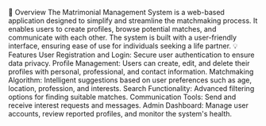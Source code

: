 📖 Overview
The Matrimonial Management System is a web-based application designed to simplify and streamline the matchmaking process. It enables users to create profiles, browse potential matches, and communicate with each other. The system is built with a user-friendly interface, ensuring ease of use for individuals seeking a life partner.
💡 Features
User Registration and Login: Secure user authentication to ensure data privacy.
Profile Management: Users can create, edit, and delete their profiles with personal, professional, and contact information.
Matchmaking Algorithm: Intelligent suggestions based on user preferences such as age, location, profession, and interests.
Search Functionality: Advanced filtering options for finding suitable matches.
Communication Tools: Send and receive interest requests and messages.
Admin Dashboard: Manage user accounts, review reported profiles, and monitor the system's health.

